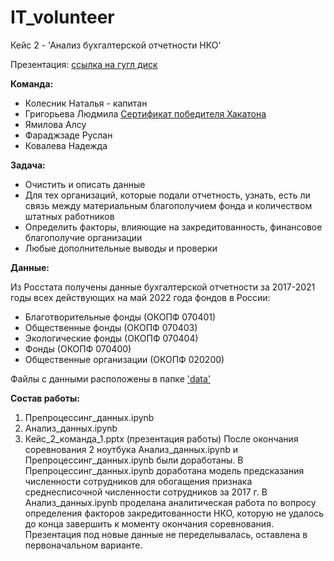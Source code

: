 # IT_volunteer
Кейс 2 - 'Анализ бухгалтерской отчетности НКО'

Презентация: [ссылка на гугл диск](https://docs.google.com/presentation/d/1hon3qAW123FMUGn9h0902x06Il5xwzurWfJ4ashEKKI/edit?usp=sharing)

**Команда:**

- Колесник Наталья - капитан
- Григорьева Людмила [Сертификат победителя Хакатона](https://drive.google.com/file/d/1RbUQ_orh9HQh1tNg6QOuHUPCTWmDh6S2/view?usp=sharing)
- Ямилова Алсу
- Фараджзаде Руслан
- Ковалева Надежда

**Задача:**

- Очистить и описать данные
- Для тех организаций, которые подали отчетность, узнать, есть ли связь между материальным благополучием фонда и количеством штатных работников
- Определить факторы, влияющие на закредитованность, финансовое благополучие организации
- Любые дополнительные выводы и проверки

**Данные:**

Из Росстата получены данные бухгалтерской отчетности за 2017-2021 годы всех действующих на май 2022 года фондов в России:

- Благотворительные фонды (ОКОПФ 070401)
- Общественные фонды (ОКОПФ 070403)
- Экологические фонды (ОКОПФ 070404)
- Фонды (ОКОПФ 070400)
- Общественные организации (ОКОПФ 020200)

Файлы с данными расположены в папке ['data']()

**Состав работы:**
1. Препроцессинг_данных.ipynb
2. Анализ_данных.ipynb
3. Кейс_2_команда_1.pptx (презентация работы)
После окончания соревнования 2 ноутбука Анализ_данных.ipynb и Препроцессинг_данных.ipynb были доработаны. В Препроцессинг_данных.ipynb доработана модель предсказания численности сотрудников для обогащения признака среднесписочной численности сотрудников за 2017 г. В Анализ_данных.ipynb проделана аналитическая работа по вопросу определения факторов закредитованности НКО, которую не удалось до конца завершить к моменту окончания соревнования. Презентация под новые данные не переделывалась, оставлена в первоначальном варианте.


